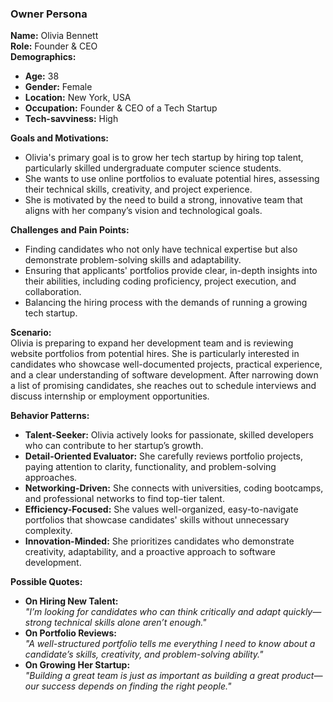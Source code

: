 ### **Owner Persona**

**Name:** Olivia Bennett  
**Role:** Founder & CEO  
**Demographics:**  
- **Age:** 38  
- **Gender:** Female  
- **Location:** New York, USA  
- **Occupation:** Founder & CEO of a Tech Startup  
- **Tech-savviness:** High  

**Goals and Motivations:**  
- Olivia's primary goal is to grow her tech startup by hiring top talent, particularly skilled undergraduate computer science students.  
- She wants to use online portfolios to evaluate potential hires, assessing their technical skills, creativity, and project experience.  
- She is motivated by the need to build a strong, innovative team that aligns with her company’s vision and technological goals.  

**Challenges and Pain Points:**  
- Finding candidates who not only have technical expertise but also demonstrate problem-solving skills and adaptability.  
- Ensuring that applicants' portfolios provide clear, in-depth insights into their abilities, including coding proficiency, project execution, and collaboration.  
- Balancing the hiring process with the demands of running a growing tech startup.  

**Scenario:**  
Olivia is preparing to expand her development team and is reviewing website portfolios from potential hires. She is particularly interested in candidates who showcase well-documented projects, practical experience, and a clear understanding of software development. After narrowing down a list of promising candidates, she reaches out to schedule interviews and discuss internship or employment opportunities.  

**Behavior Patterns:**  
- **Talent-Seeker:** Olivia actively looks for passionate, skilled developers who can contribute to her startup’s growth.  
- **Detail-Oriented Evaluator:** She carefully reviews portfolio projects, paying attention to clarity, functionality, and problem-solving approaches.  
- **Networking-Driven:** She connects with universities, coding bootcamps, and professional networks to find top-tier talent.  
- **Efficiency-Focused:** She values well-organized, easy-to-navigate portfolios that showcase candidates' skills without unnecessary complexity.  
- **Innovation-Minded:** She prioritizes candidates who demonstrate creativity, adaptability, and a proactive approach to software development.  

**Possible Quotes:**  
- **On Hiring New Talent:**  
  *"I’m looking for candidates who can think critically and adapt quickly—strong technical skills alone aren’t enough."*  
- **On Portfolio Reviews:**  
  *"A well-structured portfolio tells me everything I need to know about a candidate’s skills, creativity, and problem-solving ability."*  
- **On Growing Her Startup:**  
  *"Building a great team is just as important as building a great product—our success depends on finding the right people."*
